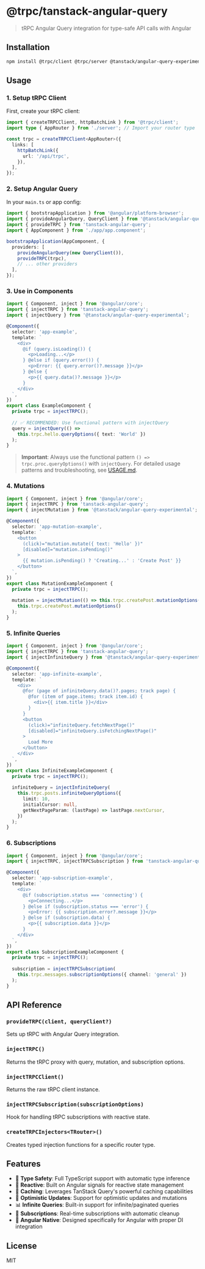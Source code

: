 # @trpc/tanstack-angular-query

> tRPC Angular Query integration for type-safe API calls with Angular

## Installation

```bash
npm install @trpc/client @trpc/server @tanstack/angular-query-experimental tanstack-angular-query
```

## Usage

### 1. Setup tRPC Client

First, create your tRPC client:

```typescript
import { createTRPCClient, httpBatchLink } from '@trpc/client';
import type { AppRouter } from './server'; // Import your router type

const trpc = createTRPCClient<AppRouter>({
  links: [
    httpBatchLink({
      url: '/api/trpc',
    }),
  ],
});
```

### 2. Setup Angular Query

In your `main.ts` or app config:

```typescript
import { bootstrapApplication } from '@angular/platform-browser';
import { provideAngularQuery, QueryClient } from '@tanstack/angular-query-experimental';
import { provideTRPC } from 'tanstack-angular-query';
import { AppComponent } from './app/app.component';

bootstrapApplication(AppComponent, {
  providers: [
    provideAngularQuery(new QueryClient()),
    provideTRPC(trpc),
    // ... other providers
  ],
});
```

### 3. Use in Components

```typescript
import { Component, inject } from '@angular/core';
import { injectTRPC } from 'tanstack-angular-query';
import { injectQuery } from '@tanstack/angular-query-experimental';

@Component({
  selector: 'app-example',
  template: `
    <div>
      @if (query.isLoading()) {
        <p>Loading...</p>
      } @else if (query.error()) {
        <p>Error: {{ query.error()?.message }}</p>
      } @else {
        <p>{{ query.data()?.message }}</p>
      }
    </div>
  `,
})
export class ExampleComponent {
  private trpc = injectTRPC();
  
  // ✅ RECOMMENDED: Use functional pattern with injectQuery
  query = injectQuery(() => 
    this.trpc.hello.queryOptions({ text: 'World' })
  );
}
```

> **Important**: Always use the functional pattern `() => trpc.proc.queryOptions()` with `injectQuery`. For detailed usage patterns and troubleshooting, see [USAGE.md](./USAGE.md).

### 4. Mutations

```typescript
import { Component, inject } from '@angular/core';
import { injectTRPC } from 'tanstack-angular-query';
import { injectMutation } from '@tanstack/angular-query-experimental';

@Component({
  selector: 'app-mutation-example',
  template: `
    <button 
      (click)="mutation.mutate({ text: 'Hello' })"
      [disabled]="mutation.isPending()"
    >
      {{ mutation.isPending() ? 'Creating...' : 'Create Post' }}
    </button>
  `,
})
export class MutationExampleComponent {
  private trpc = injectTRPC();
  
  mutation = injectMutation(() => this.trpc.createPost.mutationOptions());
    this.trpc.createPost.mutationOptions()
  );
}
```

### 5. Infinite Queries

```typescript
import { Component, inject } from '@angular/core';
import { injectTRPC } from 'tanstack-angular-query';
import { injectInfiniteQuery } from '@tanstack/angular-query-experimental';

@Component({
  selector: 'app-infinite-example',
  template: `
    <div>
      @for (page of infiniteQuery.data()?.pages; track page) {
        @for (item of page.items; track item.id) {
          <div>{{ item.title }}</div>
        }
      }
      <button 
        (click)="infiniteQuery.fetchNextPage()"
        [disabled]="infiniteQuery.isFetchingNextPage()"
      >
        Load More
      </button>
    </div>
  `,
})
export class InfiniteExampleComponent {
  private trpc = injectTRPC();
  
  infiniteQuery = injectInfiniteQuery(
    this.trpc.posts.infiniteQueryOptions({
      limit: 10,
      initialCursor: null,
      getNextPageParam: (lastPage) => lastPage.nextCursor,
    })
  );
}
```

### 6. Subscriptions

```typescript
import { Component, inject } from '@angular/core';
import { injectTRPC, injectTRPCSubscription } from 'tanstack-angular-query';

@Component({
  selector: 'app-subscription-example',
  template: `
    <div>
      @if (subscription.status === 'connecting') {
        <p>Connecting...</p>
      } @else if (subscription.status === 'error') {
        <p>Error: {{ subscription.error?.message }}</p>
      } @else if (subscription.data) {
        <p>{{ subscription.data }}</p>
      }
    </div>
  `,
})
export class SubscriptionExampleComponent {
  private trpc = injectTRPC();
  
  subscription = injectTRPCSubscription(
    this.trpc.messages.subscriptionOptions({ channel: 'general' })
  );
}
```

## API Reference

### `provideTRPC(client, queryClient?)`

Sets up tRPC with Angular Query integration.

### `injectTRPC()`

Returns the tRPC proxy with query, mutation, and subscription options.

### `injectTRPCClient()`

Returns the raw tRPC client instance.

### `injectTRPCSubscription(subscriptionOptions)`

Hook for handling tRPC subscriptions with reactive state.

### `createTRPCInjectors<TRouter>()`

Creates typed injection functions for a specific router type.

## Features

- 🔧 **Type Safety**: Full TypeScript support with automatic type inference
- 📡 **Reactive**: Built on Angular signals for reactive state management
- 🔄 **Caching**: Leverages TanStack Query's powerful caching capabilities
- 🎯 **Optimistic Updates**: Support for optimistic updates and mutations
- 📊 **Infinite Queries**: Built-in support for infinite/paginated queries
- 🔌 **Subscriptions**: Real-time subscriptions with automatic cleanup
- 🎨 **Angular Native**: Designed specifically for Angular with proper DI integration

## License

MIT
